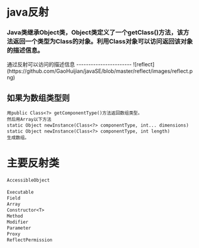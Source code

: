 java反射
=======
<h3>Java类继承Object类，Object类定义了一个getClass()方法，该方法返回一个类型为Class的对象。利用Class对象可以访问返回该对象的描述信息。</h3>
通过反射可以访问的描述信息
-----------------------
![reflect](https://github.com/GaoHuijian/javaSE/blob/master/reflect/images/reflect.png)

如果为数组类型则
--------------
	用public Class<?> getComponentType()方法返回数组类型。
	然后用Array以下方法
	static Object newInstance(Class<?> componentType, int... dimensions)
	static Object newInstance(Class<?> componentType, int length) 
 	生成数组。

主要反射类
=========
	AccessibleObject
	
	Executable
	Field
	Array
	Constructor<T>
	Method
	Modifier
	Parameter
	Proxy
	ReflectPermission
